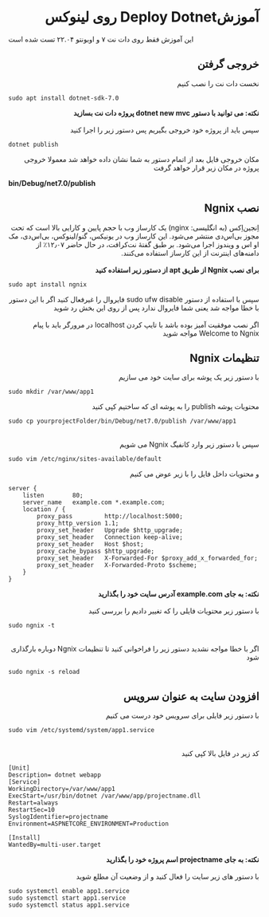 
# <div dir="rtl">آموزشDeploy Dotnet روی لینوکس</div>
این آموزش فقط روی دات نت ۷ و اوبونتو ۲۲.۰۴ تست شده است

## <div dir="rtl"> خروجی گرفتن</div>

<div dir="rtl">
 نخست دات نت را نصب کنیم 
</div>

    sudo apt install dotnet-sdk-7.0
<div dir="rtl">
<b>نکته:  می توانید با دستور  dotnet new mvc پروژه دات نت بسازید </b>
</div>
<br>
<div dir="rtl">
 سپس باید از پروژه خود خروجی بگیریم پس دستور زیر را اجرا کنید 
</div>

    dotnet publish

<div dir="rtl">
مکان خروجی فایل بعد از اتمام دستور به شما نشان داده خواهد شد معمولا خروجی پروژه در مکان زیر قرار خواهد گرفت  
</div>

**bin/Debug/net7.0/publish**

## <div dir="rtl"> نصب Ngnix</div>
<div dir="rtl">
اِنجین‌اِکس (به انگلیسی: nginx) یک کارساز وب با حجم پایین و کارایی بالا است که تحت مجوز بی‌اس‌دی منتشر می‌شود. این کارساز وب در یونیکس، گنو/لینوکس، بی‌اس‌دی، مک او اس و ویندوز اجرا می‌شود. بر طبق گفتهٔ نت‌کرافت، در حال 
حاضر ۱۲٫۰۷٪ از دامنه‌های اینترنت از این کارساز استفاده می‌کنند.
</div>
<br/>
<div dir="rtl">
<b>برای نصب Ngnix از طریق apt از دستور زیر استفاده کنید
</b>
</div>

    sudo apt install ngnix

<div dir="rtl">
سپس با استفاده از دستور  sudo ufw disable  فایروال را غیرفعال کنید
اگر با این دستور با خطا مواجه شد یعنی شما فایروال ندارد پس از روی این بخش رد شوید

</div>
<br>
<div dir="rtl">
اگر نصب موفقیت آمیز بوده باشد با تایپ کردن localhost در مرورگر باید با پیام Welcome to Ngnix مواجه شوید
</div>

## <div dir="rtl"> تنظیمات Ngnix</div>
<div dir="rtl">
با دستور زیر یک پوشه برای سایت خود می سازیم
</div>

    sudo mkdir /var/www/app1 


<div dir="rtl">
محتویات پوشه publish را به پوشه ای که ساختیم کپی کنید
</div>

    sudo cp yourprojectFolder/bin/Debug/net7.0/publish /var/www/app1

<br>

<div dir="rtl">
سپس با دستور زیر وارد کانفیگ Ngnix می شویم
</div>

    sudo vim /etc/nginx/sites-available/default

<div dir="rtl">
و محتویات داخل فایل را با زیر عوض می کنیم
</div>

    server {
        listen        80;
        server_name   example.com *.example.com;
        location / {
            proxy_pass         http://localhost:5000;
            proxy_http_version 1.1;
            proxy_set_header   Upgrade $http_upgrade;
            proxy_set_header   Connection keep-alive;
            proxy_set_header   Host $host;
            proxy_cache_bypass $http_upgrade;
            proxy_set_header   X-Forwarded-For $proxy_add_x_forwarded_for;
            proxy_set_header   X-Forwarded-Proto $scheme;
        }
    }

<div dir="rtl">
<b>نکته: به جای example.com آدرس سایت خود را بگذارید
</b>
</div>
<br>
<div dir="rtl">
با دستور زیر محتویات فایلی را که تغییر دادیم را بررسی کنید
</div>

    sudo ngnix -t

<br>
<div dir="rtl">
اگر با خطا مواجه نشدید دستور زیر را فراخوانی کنید تا تنظیمات Ngnix دوباره بارگذاری شود
</div>

    sudo ngnix -s reload

## <div dir="rtl"> افزودن سایت به عنوان سرویس</div>
<div dir="rtl">
با دستور زیر فایلی برای سرویس خود درست می کنیم</div>

    sudo vim /etc/systemd/system/app1.service

<br>

  <div dir="rtl">
کد زیر در فایل بالا کپی کنید
</div>

    [Unit] 
    Description= dotnet webapp
    [Service] 
    WorkingDirectory=/var/www/app1
    ExecStart=/usr/bin/dotnet /var/www/app/projectname.dll 
    Restart=always
    RestartSec=10
    SyslogIdentifier=projectname
    Environment=ASPNETCORE_ENVIRONMENT=Production
    
    [Install]
    WantedBy=multi-user.target

<div dir="rtl">
<b>
نکته: به جای projectname اسم پروژه خود را بگذارید
</b>
</div>
<br>
<div dir="rtl">
با دستور های زیر سایت را فعال کنید و از وضعیت آن مطلع شوید
</div>

    sudo systemctl enable app1.service
    sudo systemctl start app1.service
    sudo systemctl status app1.service



